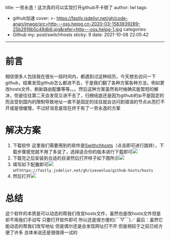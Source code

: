 title: 一劳永逸！这次真的可以实现打开github不卡顿了
author: lwl
tags:
  - github加速
cover: >-
  https://fastly.jsdelivr.net/gh/code-anan/image/src=http---oss.heipg.cn-2020-03-1583939289-25b2916b5c49db6.jpg&refer=http---oss.heipg-1.jpg
categories:
  - Github
my: post/switchhosts
sticky: 9
date: 2021-10-08 22:05:42
---
# 前言
相信很多人包括我在很长一段时间内，都遇到过这种经历，今天想去访问一下github，结果发现github怎么都进不去，于是我们翻了各种方案各种方法，例如更改hosts文件、刷新路由配置等等。。。然后这种方案虽然有时候确实能暂短的解决，但是往往第二天会发现又进不去了，归根结底还是因为github的ip不是固定的而且受到国内的限制导致地址一直不是固定的往往就会访问到错误的节点从而打不开或是很缓慢，不过好消息是现在终于有了一劳永逸的方案

# 解决方案
1. 下载软件
这里我们需要用到的软件是[Swithchhosts](https://github.com/oldj/SwitchHosts/releases)（点击即可进行跳转），下载步骤感觉就不用了多说了，选择适合你的版本进行下载即可![](https://fastly.jsdelivr.net/gh/code-anan/image/20211008221533.png)
2. 下载完之后安装到合适的目录然后打开样子如下图所示![](https://fastly.jsdelivr.net/gh/code-anan/image/20211008221810.png)
3. 填写如下配置即可![](https://fastly.jsdelivr.net/gh/code-anan/image/20211008221926.png)
url:`https://fastly.jsdelivr.net/gh/isevenluo/github-hosts/hosts`
4. 然后打开![](https://fastly.jsdelivr.net/gh/code-anan/image/20211008222042.png)

# 总结
这个软件的本质是可以动态的帮我们改变hosts文件，虽然也是改hosts文件但是却不用我们手动写 只要打开软件即可 所以还是很方便的(￣▽￣)／
最后：虽然它能动态的帮我们改写地址 但是偶尔还是会发现网址打不开 但是相较于之前已经方便了许多 总体来说还是很值得一试的
